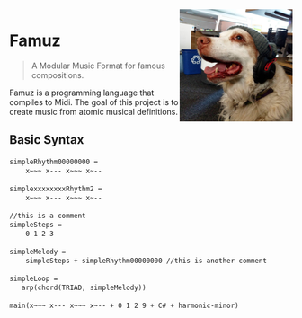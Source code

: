 <img src="./famous.png" height="200"  align="right">

# Famuz
> A Modular Music Format for famous compositions.

Famuz is a programming language that compiles to Midi. The goal of this project is to create music from atomic musical definitions.

## Basic Syntax

```
simpleRhythm00000000 =
    x~~~ x--- x~~~ x~--

simplexxxxxxxxRhythm2 =
    x~~~ x--- x~~~ x~--

//this is a comment
simpleSteps =
    0 1 2 3

simpleMelody =
    simpleSteps + simpleRhythm00000000 //this is another comment

simpleLoop =
   arp(chord(TRIAD, simpleMelody))

main(x~~~ x--- x~~~ x~-- + 0 1 2 9 + C# + harmonic-minor)
```
